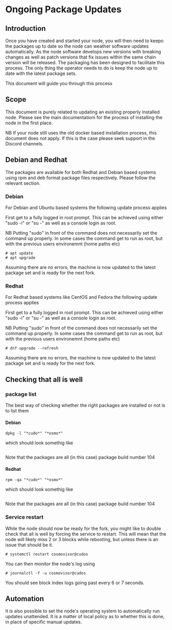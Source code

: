 # Ongoing Package Updates

## Introduction

Once you have created and started your node, you will then need to keepo the packages up to date so the node can weather software updates automatically. As the node software develops new versions with breaking changes as well as patch versions that fix issues within the same chain version will be released. The packaging has been designed to facilitate this process. The only thing the operator needs to do is keep the node up to date with the latest package sets.

This document will guide you through this process

## Scope

This document is purely related to updating an existing properly installed node. Please see the main documentationi for the process of installing the node in the first place.

NB If your node still uses the old docker based installation process, this document does not apply. If this is the case please seek support in the Discord channels.

## Debian and Redhat

The packages are available for both Redhat and Debian based systems using rpm and deb format package files respectively. Please follow the relevant section.

### Debian

For Debian and Ubuntu based systems the following update process applies

First get to a fully logged in root prompt. This can be achieved using either "sudo -i" or "su -" as well as a console login as root.

NB Putting "sudo" in front of the command does not necessarily set the command up properly. In some cases the command get to run as root, but with the previous users environemnt (home paths etc)

```
# apt update
# apt upgrade
```

Assuming there are no errors, the machine is now updated to the latest package set and is ready for the next fork.

### Redhat

For Redhat based systems like CentOS and Fedora the following update process applies

First get to a fully logged in root prompt. This can be achieved using either "sudo -i" or "su -" as well as a console login as root.

NB Putting "sudo" in front of the command does not necessarily set the command up properly. In some cases the command get to run as root, but with the previous users environemnt (home paths etc)

```
# dnf upgrade --refresh
```

Assuming there are no errors, the machine is now updated to the latest package set and is ready for the next fork.

## Checking that all is well

### package list

The best way of checking whether the right packages are installed or not is to list them

#### Debian

```
dpkg -l "*cudo*" "*osmo*"
```

which should look somethig like

```

```

Note that the packages are all (in this case) package build number 104

#### Redhat

```
rpm -qa "*cudo*" "*osmo*"
```

which should look somethig like

```

```

Note that the packages are all (in this case) package build number 104

### Service restart

While the node should now be ready for the fork, you might like to double check that all is well by forcing the service to restart. This will mean that the node will likely miss 2 or 3 blocks while rebooting, but unless there is an issue that should be it.

```
# systemctl restart cosmovisor@cudos
```

You can then monitor the node's log using

```
# journalctl -f -u cosmovisor@cudos
```

You should see block index logs going past every 6 or 7 seconds.

## Automation

It is also possible to set the node's operating system to automatically run updates unattended. It is a matter of local policy as to whether this is done, in place of specific manual updates.
